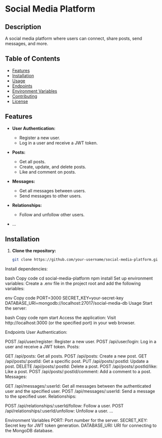 # Social Media Platform

## Description
A social media platform where users can connect, share posts, send messages, and more.

## Table of Contents
- [Features](#features)
- [Installation](#installation)
- [Usage](#usage)
- [Endpoints](#endpoints)
- [Environment Variables](#environment-variables)
- [Contributing](#contributing)
- [License](#license)

## Features
- **User Authentication:**
  - Register a new user.
  - Log in a user and receive a JWT token.

- **Posts:**
  - Get all posts.
  - Create, update, and delete posts.
  - Like and comment on posts.

- **Messages:**
  - Get all messages between users.
  - Send messages to other users.

- **Relationships:**
  - Follow and unfollow other users.

- ...

## Installation
1. **Clone the repository:**
   ```bash
   git clone https://github.com/your-username/social-media-platform.git
Install dependencies:

bash
Copy code
cd social-media-platform
npm install
Set up environment variables:
Create a .env file in the project root and add the following variables:

env
Copy code
PORT=3000
SECRET_KEY=your-secret-key
DATABASE_URI=mongodb://localhost:27017/social-media-db
Usage
Start the server:

bash
Copy code
npm start
Access the application:
Visit http://localhost:3000 (or the specified port) in your web browser.

Endpoints
User Authentication:

POST /api/user/register: Register a new user.
POST /api/user/login: Log in a user and receive a JWT token.
Posts:

GET /api/posts: Get all posts.
POST /api/posts: Create a new post.
GET /api/posts/:postId: Get a specific post.
PUT /api/posts/:postId: Update a post.
DELETE /api/posts/:postId: Delete a post.
POST /api/posts/:postId/like: Like a post.
POST /api/posts/:postId/comment: Add a comment to a post.
Messages:

GET /api/messages/:userId: Get all messages between the authenticated user and the specified user.
POST /api/messages/:userId: Send a message to the specified user.
Relationships:

POST /api/relationships/:userId/follow: Follow a user.
POST /api/relationships/:userId/unfollow: Unfollow a user.
...

Environment Variables
PORT: Port number for the server.
SECRET_KEY: Secret key for JWT token generation.
DATABASE_URI: URI for connecting to the MongoDB database.
